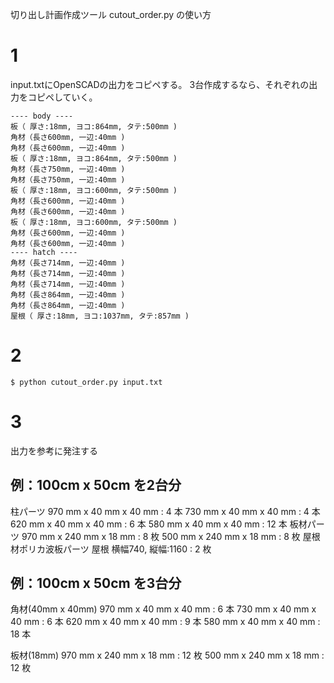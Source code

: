 
切り出し計画作成ツール cutout_order.py の使い方

# 1
input.txtにOpenSCADの出力をコピペする。
3台作成するなら、それぞれの出力をコピペしていく。

	---- body ----
	板（ 厚さ:18mm, ヨコ:864mm, タテ:500mm )
	角材（長さ600mm, 一辺:40mm )
	角材（長さ600mm, 一辺:40mm )
	板（ 厚さ:18mm, ヨコ:864mm, タテ:500mm )
	角材（長さ750mm, 一辺:40mm )
	角材（長さ750mm, 一辺:40mm )
	板（ 厚さ:18mm, ヨコ:600mm, タテ:500mm )
	角材（長さ600mm, 一辺:40mm )
	角材（長さ600mm, 一辺:40mm )
	板（ 厚さ:18mm, ヨコ:600mm, タテ:500mm )
	角材（長さ600mm, 一辺:40mm )
	角材（長さ600mm, 一辺:40mm )
	---- hatch ----
	角材（長さ714mm, 一辺:40mm )
	角材（長さ714mm, 一辺:40mm )
	角材（長さ714mm, 一辺:40mm )
	角材（長さ864mm, 一辺:40mm )
	角材（長さ864mm, 一辺:40mm )
	屋根（ 厚さ:18mm, ヨコ:1037mm, タテ:857mm )

# 2

	$ python cutout_order.py input.txt

# 3

出力を参考に発注する

## 例：100cm x 50cm を2台分

柱パーツ
970 mm x 40 mm x 40 mm : 4 本
730 mm x 40 mm x 40 mm : 4 本
620 mm x 40 mm x 40 mm : 6 本
580 mm x 40 mm x 40 mm : 12 本
板材パーツ
970 mm x 240 mm x 18 mm : 8 枚
500 mm x 240 mm x 18 mm : 8 枚
屋根材ポリカ波板パーツ
屋根 横幅740, 縦幅:1160 : 2 枚


## 例：100cm x 50cm を3台分

角材(40mm x 40mm)
970 mm x 40 mm x 40 mm : 6 本
730 mm x 40 mm x 40 mm : 6 本
620 mm x 40 mm x 40 mm : 9 本
580 mm x 40 mm x 40 mm : 18 本

板材(18mm)
970 mm x 240 mm x 18 mm : 12 枚
500 mm x 240 mm x 18 mm : 12 枚


